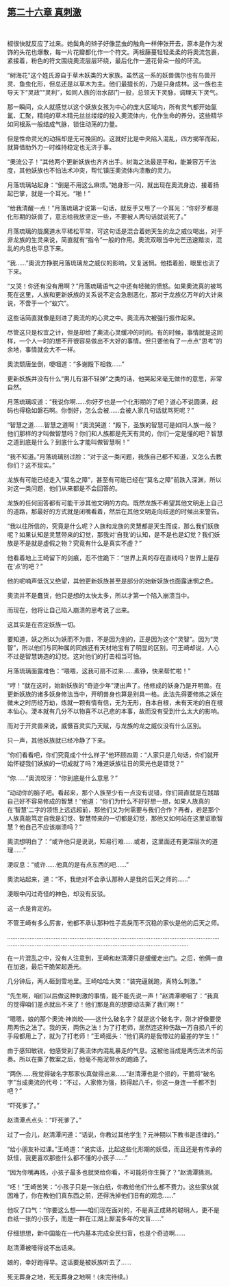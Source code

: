 ## [第二十六章 真刺激](https://www.xxbiquge.com/11_11207/9119316.html)
﻿

  椒很快就反应了过来。她鬓角的辫子好像昆虫的触角一样伸张开去，原本是作为发饰的头花也爆散，每一片花瓣都化作一个符文。两根藤蔓轻轻柔柔的将奧流包裹，紧接着，粉色的符文围绕奧流层层环绕，最后化作一道花骨朵一般的环流。

  “树海花”这个姓氏源自于草木妖类的大家族。虽然这一系的妖兽偶尔也有鸟兽开灵、鱼虫化形，但总还是以草木为主。他们最擅长的，乃是只身成林。这一族也主导天下“灵政”“灵利”，如同人族的治水部门一般，总领天下灵脉，调理天下灵气。

  那一瞬间，众人就感觉以这个妖族女孩为中心的庞大区域内，所有灵气都开始氤氲、汇聚，精纯的草木精元丝丝缕缕的投入奧流体内，化作生命的养分。这些精华如同根系一般结成气脉，锁住动荡的力量。

  但是性命灵光的动摇却是无可挽回的。这就好比是中央陷入混乱，四方揭竿而起，就算借助外力一时维持稳定也无济于事。

  “奧流公子！”其他两个更新妖族也齐齐出手。树海之法最是平和，能兼容万千法度，其他妖族也不怕法术冲突，帮忙镇压奧流体内溃散的灵力。

  月落琉璃站起身：“倒是不用这么麻烦。”她身形一闪，就出现在奧流身边，接着扬起巴掌，就是一个耳光。“啪！”

  “给我清醒一点！”月落琉璃才说第一句话，就反手又甩了一个耳光：“你好歹都是化形期的妖兽了，意志给我放坚定一些，不要被人两句话就说死了。”

  月落琉璃的胧魔道水平稀松平常，可这句话是混合着她天生的龙之威仪喝出，对于非龙族的生灵来说，简直就有“指令”一般的作用。奧流双眼当中光芒迅速黯淡，混乱的内息也平息下来。

  “我……”奧流方挣脱月落琉璃龙之威仪的影响，又复迷惘。他捂着脸，眼里也流了下来。

  “又哭！你还有没有用啊？”月落琉璃语气之中还有轻微的愤怒。如果奧流真的被骂死在这里，人族和更新妖族的关系说不定会急剧恶化，那对于龙族亿万年的大计来说，不啻于一个“蚁穴”。

  这些话简直就像是刻进了奧流的的心灵之中。奧流再次被强行振作起来。

  尽管这只是权宜之计，但是却给了奧流心灵缓冲的时间。有的时候，事情就是这同样，一个人一时的想不开很容易做出不大好的事情。但只要他有了一点点“思考”的余地，事情就会大不一样。

  奧流颓唐坐倒，哽咽道：“多谢殿下相救……”

  更新妖族并没有什么“男儿有泪不轻弹”之类的话，他哭起来毫无做作的意思，非常自然。

  月落琉璃叹道：“我说你啊……你好歹也是一个化形期的了吧？道心不说圆满，起码也得稳如磐石啊。你倒好，怎么会被……会被人家几句话就骂死呢？”

  “智慧之道……智慧之道啊！”奧流哭道：“殿下，圣族的智慧可是如同人族一般？他们那样的才叫做智慧吗？你们和人族都是先天有灵的，你们一定是懂的吧？智慧之道到底是什么？到底什么才能叫做智慧啊！”

  “我不知道。”月落琉璃别过脸：“对于这一类问题，我族自己都不知道，又怎么去教你们？这不现实。”

  龙族有可能已经走入“莫名之障”，甚至有可能已经在“莫名之障”前跌入深渊，所以对这一类问题，他们从来都是不会回答的。

  龙族的任何回答都有可能干涉其他文明的方向。既然龙族不希望其他文明走上自己的道路，那最好的方式就是闭嘴看着，然后在其他文明走向歧途的时候出来警告。

  “我以往所信的，究竟是什么呢？人族和龙族的灵慧都是天生而成，那么我们妖族呢？如果认知是灵慧带来的幻觉，那我对‘自我’的认知，是不是也是幻觉？我们妖族是不是就是虚假之物？究竟有什么是真实不虚？”

  他看着地上王崎留下的剑痕，忍不住跪下：“世界上真的存在直线吗？世界上是存在‘点’的吧？”

  他的呢喃声低沉又绝望，其他更新妖族甚至是部分的始新妖族也面露迷惘之色。

  奧流并不是蠢货，他只是想的太快太多，所以才第一个陷入崩溃当中。

  而现在，他将让自己陷入崩溃的思考说了出来。

  这其实是在否定妖族一切。

  要知道，妖之所以为妖而不为兽，不是因为别的，正是因为这个“灵智”。因为“灵智”，所以他们与同种属的同族还有天材地宝有了明显的区别。可王崎却说，人心不过是智慧铸造的幻觉。这对他们的打击相当可怕。

  月落琉璃面露难色：“喂喂，这我可扇不过来……素铮，快来帮忙啦！”

  “哼！”就在这时，始新妖族的“奇迹少年”浭出声了。他修成的妖身乃是开明兽。在更新妖族的诸多妖身修法当中，开明兽身也算是别具一格。此法先得要修炼之妖在微末之时历经万劫，炼就一颗有情有信，无为无形，自本自根，未有天地的自在根本仙心。浭本就有几分不以物喜不以己悲的本事，故而没有受到什么太大的影响。

  而对于开灵兽来说，威慑百灵实乃天赋，与龙族的龙之威仪没有什么区别。

  只一声，其他妖族就已经冷静了下来。

  “你们看看吧，你们究竟成个什么样子”他环顾四周：“人家只是几句话，你们就开始怀疑我们妖族的一切成就了吗？难道妖族往日的荣光也是错觉？”

  “你……”奧流咬牙：“你到底是什么意思？”

  “动动你的脑子吧。看起来，那个人族至少有一点没有说错，你们简直就是在践踏自己好不容易修成的智慧！”他道：“你们为什么不好好想一想，如果人族真的在‘智慧’二字的领悟上远远超前，那他们又为何需要与我们合作？再者，若是那个人族真能笃定自我是幻觉、智慧带来的一切都是幻觉，那他又如何站在这里讴歌智慧？他自己不应该崩溃吗？”

  奧流想明白了：“或许他只是说说，知易行难……或者，这里面还有更深层次的道理……”

  浭叹息：“或许……他真的是有点东西的吧……”

  奧流站起来，道：“不，我绝对不会承认那种人是我的后天之师的……”

  浭眼中闪过奇怪的神色，却没有反驳。

  这一点是肯定的。

  不管王崎有多么厉害，他都不承认那种性子乖戾而不沉稳的家伙是他的后天之师。

  …………………………………………………………………………………………………………………………………………………………………………………………………………

  在一片混乱之中，没有人注意到，王崎和赵清潭只是缓缓走出门。之后，他俩一直在加速，最后干脆架起遁光。

  几分钟后，两人砸到雪地里。王崎哈哈大笑：“装完逼就跑，真特么刺激。”

  “先生啊，咱们以后做这种刺激的事情，能不能先说一声！”赵清潭哽咽了：“我真的觉得咱们差点就出不来了！他们那是真的想要动法撕了我们啊！”

  “嗯嗯，娘的那个奧流·神岚皎——这什么破名字？就是这个破名字，刚才好像要使用两伤之法了。我的天，两伤之法！为了打老师，居然连这种伤敌一万自损八千的手段都用上了，就为了打老师！”王崎摇头：“他们真的是我带过的最差的学生！”

  由于感知敏锐，他感受到了奧流体内混乱暴走的气息。这被他当成是两伤法术的前奏。所以在撕了教案之后，他毫不拖泥带水的跑路了。

  “两伤……我觉得破名字那家伙真做得出来……”赵清潭也是个损的，干脆将“破名字”当成奧流的代号：“不过，人家修为强，损得起八千，你这一身连一千都不到吧？”

  “吓死爹了。”

  赵清潭点点头：“吓死爹了。”

  过了一会儿，赵清潭问道：“话说，你教过其他学生？元神期以下教书是违律的。”

  “给小朋友补过课。”王崎道：“说实话，比起这些化形期的妖怪，而且还是有传承的妖怪，我更喜欢那些什么都不懂的小孩子……”

  “因为你嘴再贱，小孩子最多也就哭给你看，不可能将你生撕了？”赵清潭猜测。

  “呸！”王崎苦笑：“小孩子只是一张白纸，你教给他们什么都不费力。这些家伙就困难了，你在教他们真东西之前，还得洗掉他们旧有的观念……”

  他叹了口气：“你要这么想——咱们现在面对的，不是真正成熟的聪明人，更不是白纸一张的小孩子，而是一群在江湖上厮混多年的文盲……”

  仔细想想，新中国能在一代内基本完成全民扫盲，也是个奇迹啊……

  赵清潭被噎得说不出话来。

  娘的，幸好跑得早。这话要是被妖族听去了……

  死无葬身之地，死无葬身之地啊！(未完待续。)
